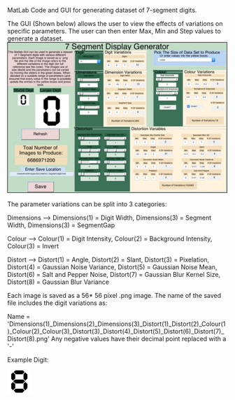 MatLab Code and GUI for generating dataset of 7-segment digits.

The GUI (Shown below) allows the user to view the effects of variations on specific parameters. The user can then enter Max, Min and Step values to generate a dataset.
![GUI](Pictures/GUI.jpg)

The parameter variations can be split into 3 categories:

Dimensions --> Dimensions(1) = Digit Width, Dimensions(3) = Segment Width, Dimensions(3) = SegmentGap

Colour --> Colour(1) = Digit Intensity, Colour(2) = Background Intensity, Colour(3) = Invert

Distort --> Distort(1) = Angle, Distort(2) = Slant, Distort(3) = Pixelation, Distort(4) = Gaussian Noise Variance, Distort(5) = Gaussian Noise Mean, Distort(6) = Salt and Pepper Noise, Distort(7) = Gaussian Blur Kernel Size, Distort(8) = Gaussian Blur Variance

Each image is saved as a 56* 56 pixel .png image. The name of the saved file includes the digit variations as:

Name = 'Dimensions(1)_Dimensions(2)_Dimensions(3)_Distort(1)_Distort(2)_Colour(1)_Colour(2)_Colour(3)_Distort(3)_Distort(4)_Distort(5)_Distort(6)_Distort(7)_Distort(8).png'
Any negative values have their decimal point replaced with a '-'

Example Digit:

![Digit](Pictures/Digit.png)